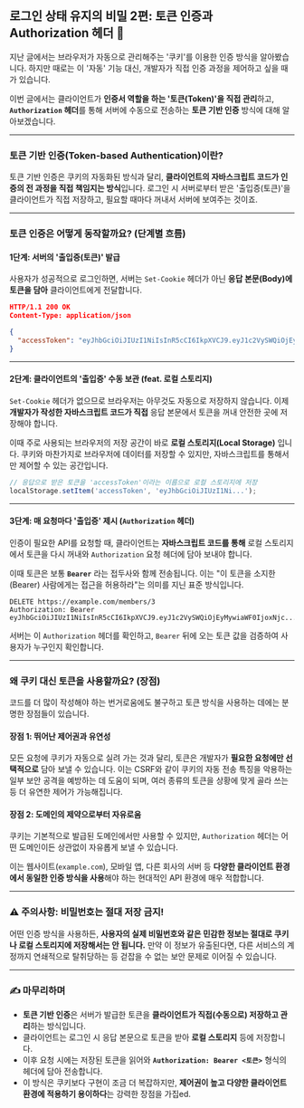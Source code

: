 ## 로그인 상태 유지의 비밀 2편: 토큰 인증과 Authorization 헤더 📜

지난 글에서는 브라우저가 자동으로 관리해주는 '쿠키'를 이용한 인증 방식을 알아봤습니다. 하지만 때로는 이 '자동' 기능 대신, 개발자가 직접 인증 과정을 제어하고 싶을 때가 있습니다.

이번 글에서는 클라이언트가 **인증서 역할을 하는 '토큰(Token)'을 직접 관리**하고, **`Authorization` 헤더**를 통해 서버에 수동으로 전송하는 **토큰 기반 인증** 방식에 대해 알아보겠습니다.

---

### 토큰 기반 인증(Token-based Authentication)이란?

토큰 기반 인증은 쿠키의 자동화된 방식과 달리, **클라이언트의 자바스크립트 코드가 인증의 전 과정을 직접 책임지는 방식**입니다. 로그인 시 서버로부터 받은 '출입증(토큰)'을 클라이언트가 직접 저장하고, 필요할 때마다 꺼내서 서버에 보여주는 것이죠.

---

### 토큰 인증은 어떻게 동작할까요? (단계별 흐름)

#### **1단계: 서버의 '출입증(토큰)' 발급**

사용자가 성공적으로 로그인하면, 서버는 `Set-Cookie` 헤더가 아닌 **응답 본문(Body)에 토큰을 담아** 클라이언트에게 전달합니다.

```json
HTTP/1.1 200 OK
Content-Type: application/json

{
  "accessToken": "eyJhbGciOiJIUzI1NiIsInR5cCI6IkpXVCJ9.eyJ1c2VySWQiOjEyMywiaWF0IjoxNjc..."
}
```

---

#### **2단계: 클라이언트의 '출입증' 수동 보관 (feat. 로컬 스토리지)**

`Set-Cookie` 헤더가 없으므로 브라우저는 아무것도 자동으로 저장하지 않습니다. 이제 **개발자가 작성한 자바스크립트 코드가 직접** 응답 본문에서 토큰을 꺼내 안전한 곳에 저장해야 합니다.

이때 주로 사용되는 브라우저의 저장 공간이 바로 **로컬 스토리지(Local Storage)** 입니다. 쿠키와 마찬가지로 브라우저에 데이터를 저장할 수 있지만, 자바스크립트를 통해서만 제어할 수 있는 공간입니다.

```javascript
// 응답으로 받은 토큰을 'accessToken'이라는 이름으로 로컬 스토리지에 저장
localStorage.setItem('accessToken', 'eyJhbGciOiJIUzI1Ni...');
```

---

#### **3단계: 매 요청마다 '출입증' 제시 (`Authorization` 헤더)**

인증이 필요한 API를 요청할 때, 클라이언트는 **자바스크립트 코드를 통해** 로컬 스토리지에서 토큰을 다시 꺼내와 `Authorization` 요청 헤더에 담아 보내야 합니다.

이때 토큰은 보통 **`Bearer`** 라는 접두사와 함께 전송됩니다. 이는 "이 토큰을 소지한(Bearer) 사람에게는 접근을 허용하라"는 의미를 지닌 표준 방식입니다.

```http
DELETE https://example.com/members/3
Authorization: Bearer eyJhbGciOiJIUzI1NiIsInR5cCI6IkpXVCJ9.eyJ1c2VySWQiOjEyMywiaWF0IjoxNjc...
```

서버는 이 `Authorization` 헤더를 확인하고, `Bearer` 뒤에 오는 토큰 값을 검증하여 사용자가 누구인지 확인합니다.

---

### 왜 쿠키 대신 토큰을 사용할까요? (장점)

코드를 더 많이 작성해야 하는 번거로움에도 불구하고 토큰 방식을 사용하는 데에는 분명한 장점들이 있습니다.

#### **장점 1: 뛰어난 제어권과 유연성**

모든 요청에 쿠키가 자동으로 실려 가는 것과 달리, 토큰은 개발자가 **필요한 요청에만 선택적으로** 담아 보낼 수 있습니다. 이는 CSRF와 같이 쿠키의 자동 전송 특징을 악용하는 일부 보안 공격을 예방하는 데 도움이 되며, 여러 종류의 토큰을 상황에 맞게 골라 쓰는 등 더 유연한 제어가 가능해집니다.

#### **장점 2: 도메인의 제약으로부터 자유로움**

쿠키는 기본적으로 발급된 도메인에서만 사용할 수 있지만, `Authorization` 헤더는 어떤 도메인이든 상관없이 자유롭게 보낼 수 있습니다.

이는 웹사이트(`example.com`), 모바일 앱, 다른 회사의 서버 등 **다양한 클라이언트 환경에서 동일한 인증 방식을 사용**해야 하는 현대적인 API 환경에 매우 적합합니다.

---

### ⚠️ 주의사항: 비밀번호는 절대 저장 금지\!

어떤 인증 방식을 사용하든, **사용자의 실제 비밀번호와 같은 민감한 정보는 절대로 쿠키나 로컬 스토리지에 저장해서는 안 됩니다.** 만약 이 정보가 유출된다면, 다른 서비스의 계정까지 연쇄적으로 탈취당하는 등 걷잡을 수 없는 보안 문제로 이어질 수 있습니다.

---

### ✍️ 마무리하며

- **토큰 기반 인증**은 서버가 발급한 토큰을 **클라이언트가 직접(수동으로) 저장하고 관리**하는 방식입니다.
- 클라이언트는 로그인 시 응답 본문으로 토큰을 받아 **로컬 스토리지** 등에 저장합니다.
- 이후 요청 시에는 저장된 토큰을 읽어와 **`Authorization: Bearer <토큰>`** 형식의 헤더에 담아 전송합니다.
- 이 방식은 쿠키보다 구현이 조금 더 복잡하지만, **제어권이 높고 다양한 클라이언트 환경에 적용하기 용이하다**는 강력한 장점을 가집ed.
